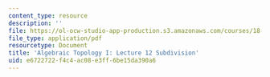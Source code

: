 ```yaml
---
content_type: resource
description: ''
file: https://ol-ocw-studio-app-production.s3.amazonaws.com/courses/18-905-algebraic-topology-i-fall-2016/e6722722f4c4ac08e3ff6be15da390a6_MIT18_905F16_lec12.pdf
file_type: application/pdf
resourcetype: Document
title: 'Algebraic Topology I: Lecture 12 Subdivision'
uid: e6722722-f4c4-ac08-e3ff-6be15da390a6
---
```

